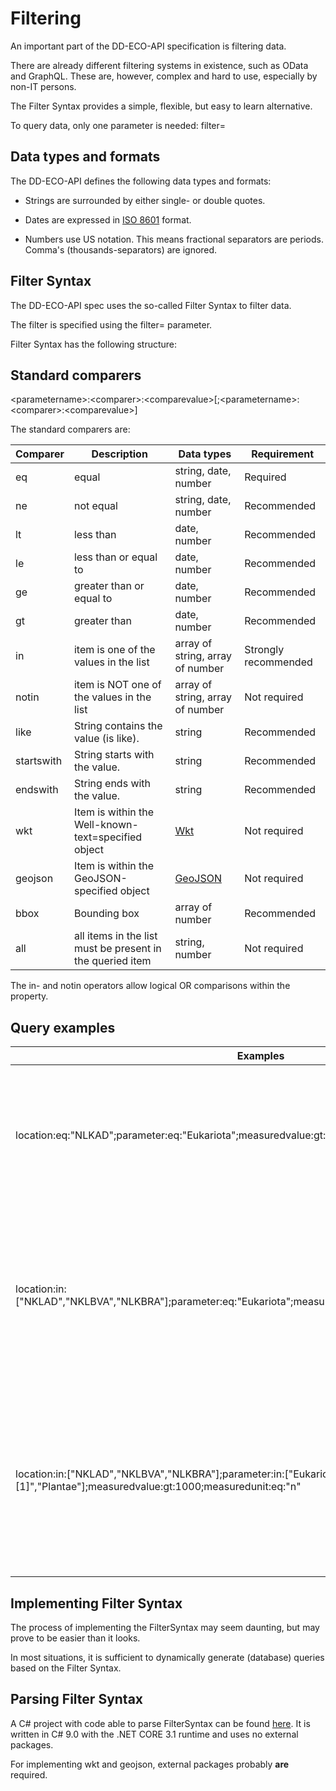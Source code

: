 # Filtering

An important part of the DD-ECO-API specification is filtering data.

There are already different filtering systems in existence, such as OData and GraphQL. These are, however, complex and hard to use, especially by non-IT persons.


The Filter Syntax provides a simple, flexible, but easy to learn alternative.

To query data, only one parameter is needed: filter=

## Data types and formats

The DD-ECO-API defines the following data types and formats:

* Strings are surrounded by either single- or double quotes.

* Dates are expressed in [ISO 8601](https://www.iso.org/iso-8601-date-and-time-format.html) format.

* Numbers use US notation. This means fractional separators are periods. Comma's (thousands-separators) are ignored.

## Filter Syntax

The DD-ECO-API spec uses the so-called Filter Syntax to filter data.

The filter is specified using the filter= parameter.

Filter Syntax has the following structure:

## Standard comparers

&lt;parametername&gt;:&lt;comparer&gt;:&lt;comparevalue&gt;[;&lt;parametername&gt;:&lt;comparer&gt;:&lt;comparevalue&gt;]

The standard comparers are:

| Comparer | Description | Data types | Requirement |
|----------|-------------|------|----|
| eq | equal | string, date, number | Required |
| ne | not equal | string, date, number | Recommended |
| lt | less than | date, number | Recommended |
| le | less than or equal to | date, number | Recommended |
| ge | greater than or equal to | date, number | Recommended |
| gt | greater than | date, number | Recommended |
| in | item is one of the values in the list | array of string, array of number | Strongly recommended |
| notin | item is NOT one of the values in the list | array of string, array of number | Not required |
| like | String contains the value (is like). | string | Recommended |
| startswith | String starts with the value. | string | Recommended |
| endswith | String ends with the value. | string | Recommended |
| wkt | Item is within the Well-known-text=specified object | [Wkt](https://en.wikipedia.org/wiki/Well-known_text_representation_of_geometry) | Not required |
| geojson | Item is within the GeoJSON-specified object | [GeoJSON](https://en.wikipedia.org/wiki/GeoJSON) | Not required |
| bbox | Bounding box | array of number | Recommended |
| all | all items in the list must be present in the queried item | string, number | Not required |

The in- and notin operators allow logical OR comparisons within the property.

## Query examples

| Examples | Description |
| --- | --- |
| location&colon;eq&colon;"NLKAD";parameter&colon;eq&colon;"Eukariota";measuredvalue&colon;gt&colon;1000;measuredunit&colon;eq&colon;"n" | Find all Eukariota at location NLKAD where measured value > 1000 and the measurements where expressed in count (n) |
| location&colon;in&colon;["NKLAD","NKLBVA","NLKBRA"];parameter&colon;eq&colon;"Eukariota";measuredvalue&colon;gt&colon;1000;measuredunit&colon;eq&colon;"n" | Find all Eukariota at location NLKAD or NKLBVA or NLKBRA where measured value > 1000 and the measurements where expressed in count (n) |
| location&colon;in&colon;["NKLAD","NKLBVA","NLKBRA"];parameter&colon;in&colon;["Eukariota [1]","Plantae"];measuredvalue&colon;gt&colon;1000;measuredunit&colon;eq&colon;"n" | Find all Eukariota or Plantae at location NLKAD or NKLBVA or NLKBRA where measured value > 1000 and the measurements where expressed in count (n) |


## Implementing Filter Syntax

The process of implementing the FilterSyntax may seem daunting, but may prove to be easier than it looks.

In most situations, it is sufficient to dynamically generate (database) queries based on the Filter Syntax.

## Parsing Filter Syntax

A C# project with code able to parse FilterSyntax can be found [here](/CSharp/DD-ECO-FilterParser/DD-ECO-FilterParser.csproj). It is written in C# 9.0 with the .NET CORE 3.1 runtime and uses no external packages.

For implementing wkt and geojson, external packages probably __are__ required.

